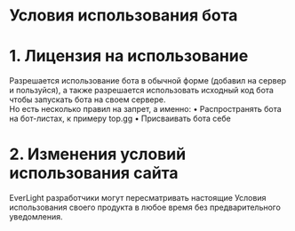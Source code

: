 # Условия использования бота

# 1. Лицензия на использование
Разрешается использование бота в обычной форме (добавил на сервер и пользуйся), а также разрешается использовать исходный код бота чтобы запускать бота на своем сервере. <br>
Но есть несколько правил на запрет, а именно:
    • Распространять бота на бот-листах, к примеру top.gg
    • Присваивать бота себе

# 2. Изменения условий использования сайта
EverLight разработчики могут пересматривать настоящие Условия использования своего продукта в любое время без предварительного уведомления.
